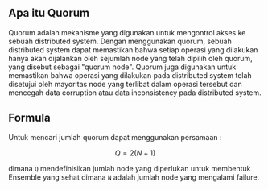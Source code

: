 ## Apa itu Quorum
Quorum adalah mekanisme yang digunakan untuk mengontrol akses ke sebuah distributed system. Dengan menggunakan quorum, sebuah distributed system dapat memastikan bahwa setiap operasi yang dilakukan hanya akan dijalankan oleh sejumlah node yang telah dipilih oleh quorum, yang disebut sebagai "quorum node". Quorum juga digunakan untuk memastikan bahwa operasi yang dilakukan pada distributed system telah disetujui oleh mayoritas node yang terlibat dalam operasi tersebut dan mencegah data corruption atau data inconsistency pada distributed system.

## Formula
Untuk mencari jumlah quorum dapat menggunakan persamaan :

$$ Q = 2(N+1) $$

dimana `Q` mendefinisikan jumlah node yang diperlukan untuk membentuk Ensemble yang sehat dimana `N` adalah jumlah node yang mengalami failure.
